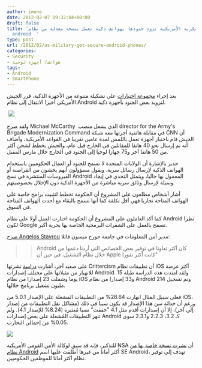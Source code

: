 ```yaml
---
author: imene
date: 2012-02-07 19:32:04+00:00
draft: false
title: 'المؤسسة العسكرية الأمريكية تزود جنودها بهواتف ذكية تعمل بنسخة معدلة من نظام
  android  '
type: post
url: /2012/02/us-military-get-secure-android-phones/
categories:
- Security
- هواتف/ أجهزة لوحية
tags:
- Android
- SmartPhone
---
```


بعد إجراء [مجموعة اختبارات](http://edition.cnn.com/2011/TECH/mobile/07/12/army.smartphones/index.html) على تشكيلة متنوعة من الأجهزة الذكية، قرر الجيش الأمريكي أخيرا الانتقال إلى نظام Android لتزويد بعض الجنود بأجهزة ذكية.




 [![](https://www.it-scoop.com/wp-content/uploads/2012/02/android-logo-military.jpg)
](https://www.it-scoop.com/wp-content/uploads/2012/02/android-logo-military.jpg)




ولقد صرح Michael McCarthy  الذي يشغل منصب director for the Army's Brigade Modernization Command في مقابلة هاتفية أجرتها معه شبكة CNN أن الجيش قام باختبار أجهزة تعمل باللمس لمدة عامين تقريبا في القواعد الأمريكية، وأضاف أنه تم إرسال نحو 40 هاتفا للمقاتلين في الخارج قبل عام، والجيش يخطط لشحن أكثر من 50 هاتفا آخر و75 جهازا لوحيا إلى الجنود في الخارج خلال مارس المقبل.




جدير بالإشارة أن الولايات المتحدة لا تسمح للجنود أو العمال الحكوميين باستخدام الهواتف الذكية لإرسال رسائل سرية. ويقول مسؤولون أنهم يخشون من القراصنة أو الفيروسات المنتشرة في نسخ Android المعمول بها حاليا، ويتمثل التحدي في إيجاد وسيلة لإرسال وثائق سرية مباشرة من الأجهزة الذكية دون الإخلال بخصوصيتهم.




أشار أشخاص مطلعون على المشروع أن الحكومة تخطط لتثبيت برامج خاصة على الهواتف المتاحة تجاريا فهي أقل تكلفة كما أنها تسمح بالبقاء مع أحدث الهواتف المتاحة في السوق.




كما أكد العاملون على المشروع أن الحكومة اختارت العمل أولا على نظام Android نظرا لكون Google تسمح بالعمل على الشفرات البرمجية الخاصة بها بحرية أكبر.




[صرح Angelos Stavrou](http://edition.cnn.com/2012/02/03/tech/mobile/government-android-phones/index.html) مدير أمن المعلومات في جامعة جورج ميسون قائلا:





<blockquote>

> 
> Android كان أكثر تعاونا في توفير بعض الخصائص التي أردنا دعمها من خلال نظام التشغيل، في حين أن Apple كانت أكثر نفورا"
> 
> 
</blockquote>




على صعيد آخر، أشارت [دراسة](http://www.forbes.com/sites/tomiogeron/2012/02/02/does-ios-crash-more-than-android-a-data-dive/) نشرتها Crittercism أن تطبيقات نظام iOS أكثر عرضة للانهيار من مثيلاتها على مختلف إصدارات Android. ولقد امتدت هذه الدراسة طيلة 15 يوما وشملت 23 إصدارا من نظام iOS و33 إصدارا من نظام Android وتم تسجيل 214 مليون تشغيل برنامج خلالها.




فعلى سبيل المثال انهارت 28.64% من التطبيقات المشعلة على الإصدار 5.0.1 من iOS، ورغم أن حداثة سن هذا الإصدار قد يكون سببا في ذلك (مشاكل نقل التطبيقات من إصدار إلى آخر)، إلا أن إصدارات أقدم مثل 4.1 "حققت" نسبا مُعتبرة (8.24% للإصدار 4.1). ولم تنهر التطبيقات المُشغلة على بعض إصدارات Android كـ 3.2، 2.2.3 و2.3.1 سوى 0.05% من إجمالي التجارب.




[![](https://www.it-scoop.com/wp-content/uploads/2012/02/crashes-ios-android.png)
](https://www.it-scoop.com/wp-content/uploads/2012/02/crashes-ios-android.png)




للتذكير، فإنه قد سبق لوكالة الأمن القومي الأمريكية NSA أن [نشرت نسخة خاصة بها من نظام Android](https://www.it-scoop.com/2012/01/nsa-se-android/) أكثر أمانا من غيرها أطلقت عليها اسم SE Android، تهدف إلى توفير نظام أكثر أمانا للموظفين الحكوميين.
